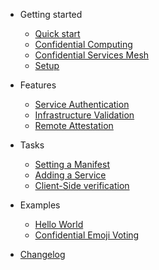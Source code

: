 <!-- docs/_sidebard.md -->

- Getting started

  - [Quick start](quickstart.md)
  - [Confidential Computing](confidential-computing.md)
  - [Confidential Services Mesh](service-mesh.md)
  - [Setup](setup.md)


- Features

  - [Service Authentication](service-authentication.md)
  - [Infrastructure Validation](infrastructure-validation.md)
  - [Remote Attestation](remote-attestation.md)

- Tasks

  - [Setting a Manifest](set-manifest.md)
  - [Adding a Service](add-service.md)
  - [Client-Side verification](verification.md)

- Examples

  - [Hello World](helloworld.md)
  - [Confidential Emoji Voting](emojivoto.md)


- [Changelog](changelog.md)